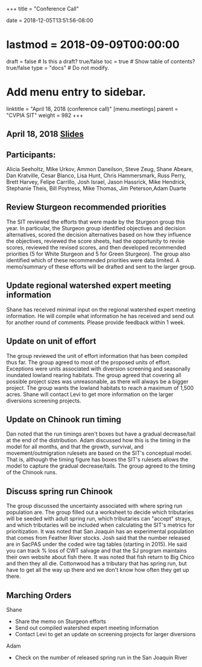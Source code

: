 +++
title = "Conference Call"

date = 2018-12-05T13:51:56-08:00
# lastmod = 2018-09-09T00:00:00

draft = false  # Is this a draft? true/false
toc = true  # Show table of contents? true/false
type = "docs"  # Do not modify.

# Add menu entry to sidebar.
linktitle = "April 18, 2018 (conference call)"
[menu.meetings]
  parent = "CVPIA SIT"
  weight = 982
+++

## April 18, 2018 [Slides](https://s3-us-west-2.amazonaws.com/cvpia-meeting-slides/April+2018+meeting.pdf)

## Participants:
Alicia Seeholtz, Mike Urkov, Ammon Daneilson, Steve Zeug, Shane Abeare, Dan Kratville, Cesar Blanco, Lisa Hunt, Chris Hammersmark, Russ Perry, Brett Harvey, Felipe Carrillo, Josh Israel, Jason Hassrick, Mike Hendrick, Stephanie Theis, Bill Poytress, Mike Thomas, Jim Peterson,Adam Duarte

## Review Sturgeon recommended priorities

The SIT reviewed the efforts that were made by the Sturgeon group this year. In particular, the Sturgeon group identified objectives and decision alternatives, scored the decision alternatives based on how they influence the objectives, reviewed the score sheets, had the opportunity to revise scores, reviewed the revised scores, and then developed recommended priorities (5 for White Sturgeon and 5 for Green Sturgeon). The group also identified which of these recommended priorities were data limited. A memo/summary of these efforts will be drafted and sent to the larger group.

## Update regional watershed expert meeting information

Shane has received minimal input on the regional watershed expert meeting information. He will compile what information he has received and send out for another round of comments. Please provide feedback within 1 week.

## Update on unit of effort

The group reviewed the unit of effort information that has been compiled thus far. The group agreed to most of the proposed units of effort. Exceptions were units associated with diversion screening and seasonally inundated lowland rearing habitats. The group agreed that covering all possible project sizes was unreasonable, as there will always be a bigger project. The group wants the lowland habitats to reach a maximum of 1,500 acres. Shane will contact Levi to get more information on the larger diversions screening projects.

## Update on Chinook run timing

Dan noted that the run timings aren&#39;t boxes but have a gradual decrease/tail at the end of the distribution. Adam discussed how this is the timing in the model for all months, and that the growth, survival, and movement/outmigration rulesets are based on the SIT&#39;s conceptual model. That is, although the timing figure has boxes the SIT&#39;s rulesets allows the model to capture the gradual decrease/tails. The group agreed to the timing of the Chinook runs.

## Discuss spring run Chinook

The group discussed the uncertainty associated with where spring run population are. The group filled out a worksheet to decide which tributaries will be seeded with adult spring run, which tributaries can &quot;accept&quot; strays, and which tributaries will be included when calculating the SIT&#39;s metrics for prioritization. It was noted that San Joaquin has an experimental population that comes from Feather River stocks. Josh said that the number released are in SacPAS under the coded wire tag tables (starting in 2015). He said you can track % loss of CWT salvage and that the SJ program maintains their own website about fish there. It was noted that fish return to Big Chico and then they all die. Cottonwood has a tributary that has spring run, but have to get all the way up there and we don&#39;t know how often they get up there.

## Marching Orders

Shane

- Share the memo on Sturgeon efforts
- Send out compiled watershed expert meeting information
- Contact Levi to get an update on screening projects for larger diversions

Adam

- Check on the number of released spring run in the San Joaquin River